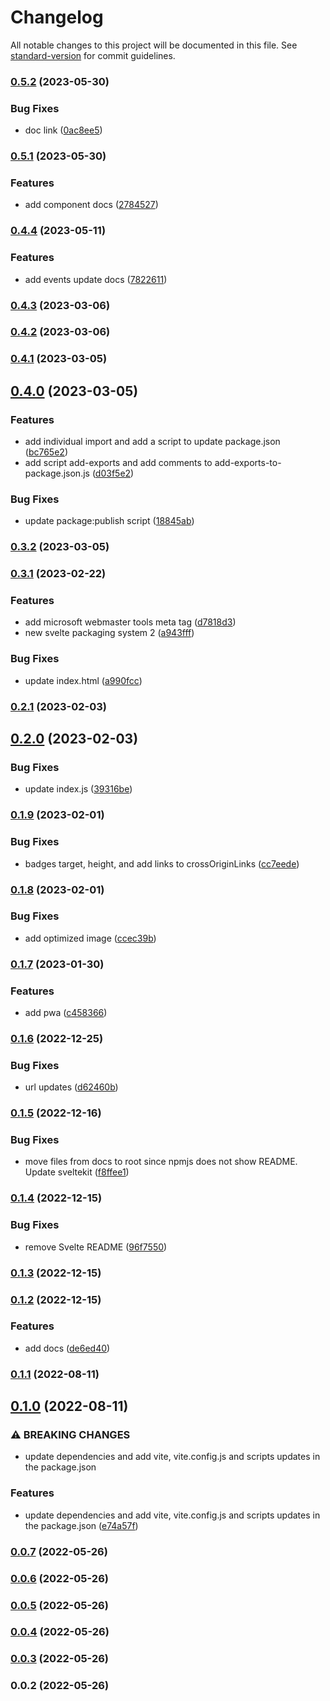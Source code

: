 # Changelog

All notable changes to this project will be documented in this file. See [standard-version](https://github.com/conventional-changelog/standard-version) for commit guidelines.

### [0.5.2](https://github.com/shinokada/svelte-flag-icons/compare/v0.5.1...v0.5.2) (2023-05-30)


### Bug Fixes

* doc link ([0ac8ee5](https://github.com/shinokada/svelte-flag-icons/commit/0ac8ee5f93198201e6d1e78ab75c195f5251b882))

### [0.5.1](https://github.com/shinokada/svelte-flag-icons/compare/v0.4.4...v0.5.1) (2023-05-30)

### Features

- add component docs ([2784527](https://github.com/shinokada/svelte-flag-icons/commit/278452778304fb63cd8431eea2d77f84b92d47c2))

### [0.4.4](https://github.com/shinokada/svelte-flag-icons/compare/v0.4.3...v0.4.4) (2023-05-11)

### Features

- add events update docs ([7822611](https://github.com/shinokada/svelte-flag-icons/commit/78226119af2f324fc7d2122bcd1fa6b0207f6b7f))

### [0.4.3](https://github.com/shinokada/svelte-flag-icons/compare/v0.4.2...v0.4.3) (2023-03-06)

### [0.4.2](https://github.com/shinokada/svelte-flag-icons/compare/v0.4.1...v0.4.2) (2023-03-06)

### [0.4.1](https://github.com/shinokada/svelte-flag-icons/compare/v0.4.0...v0.4.1) (2023-03-05)

## [0.4.0](https://github.com/shinokada/svelte-flag-icons/compare/v0.3.2...v0.4.0) (2023-03-05)

### Features

- add individual import and add a script to update package.json ([bc765e2](https://github.com/shinokada/svelte-flag-icons/commit/bc765e20a37668c31627cd64913dfc161fa656b9))
- add script add-exports and add comments to add-exports-to-package.json.js ([d03f5e2](https://github.com/shinokada/svelte-flag-icons/commit/d03f5e29d92e9544d169de609f0bb56f85636aa6))

### Bug Fixes

- update package:publish script ([18845ab](https://github.com/shinokada/svelte-flag-icons/commit/18845ab171409a6301f8bbace883a9ca7bd5a870))

### [0.3.2](https://github.com/shinokada/svelte-flag-icons/compare/v0.3.1...v0.3.2) (2023-03-05)

### [0.3.1](https://github.com/shinokada/svelte-flag-icons/compare/v0.2.1...v0.3.1) (2023-02-22)

### Features

- add microsoft webmaster tools meta tag ([d7818d3](https://github.com/shinokada/svelte-flag-icons/commit/d7818d3a1431bebac0ae69c8fb2e3fc5054b9454))
- new svelte packaging system 2 ([a943fff](https://github.com/shinokada/svelte-flag-icons/commit/a943fff3b80d8f0e0d86fb93820f70c3f1ca098f))

### Bug Fixes

- update index.html ([a990fcc](https://github.com/shinokada/svelte-flag-icons/commit/a990fcc87c9dca9aa901a51e556ce7810f7d8170))

### [0.2.1](https://github.com/shinokada/svelte-flag-icons/compare/v0.2.0...v0.2.1) (2023-02-03)

## [0.2.0](https://github.com/shinokada/svelte-flag-icons/compare/v0.1.9...v0.2.0) (2023-02-03)

### Bug Fixes

- update index.js ([39316be](https://github.com/shinokada/svelte-flag-icons/commit/39316be5139334c95bfdfce196f4ba15a957bf4e))

### [0.1.9](https://github.com/shinokada/svelte-flag-icons/compare/v0.1.8...v0.1.9) (2023-02-01)

### Bug Fixes

- badges target, height, and add links to crossOriginLinks ([cc7eede](https://github.com/shinokada/svelte-flag-icons/commit/cc7eedea51540f88c53208157355cfed7ca3244a))

### [0.1.8](https://github.com/shinokada/svelte-flag-icons/compare/v0.1.7...v0.1.8) (2023-02-01)

### Bug Fixes

- add optimized image ([ccec39b](https://github.com/shinokada/svelte-flag-icons/commit/ccec39b3acd36e8f3414c19a153778d3fc225c46))

### [0.1.7](https://github.com/shinokada/svelte-flag-icons/compare/v0.1.6...v0.1.7) (2023-01-30)

### Features

- add pwa ([c458366](https://github.com/shinokada/svelte-flag-icons/commit/c45836668cc281c47a2408c4dcbc9e3999b4cd91))

### [0.1.6](https://github.com/shinokada/svelte-flag-icons/compare/v0.1.5...v0.1.6) (2022-12-25)

### Bug Fixes

- url updates ([d62460b](https://github.com/shinokada/svelte-flag-icons/commit/d62460b55a7a58363dd451c78a1a3ed9afaac614))

### [0.1.5](https://github.com/shinokada/svelte-flag-icons/compare/v0.1.4...v0.1.5) (2022-12-16)

### Bug Fixes

- move files from docs to root since npmjs does not show README. Update sveltekit ([f8ffee1](https://github.com/shinokada/svelte-flag-icons/commit/f8ffee1780d9b5e5fc347cc320c46514412caf43))

### [0.1.4](https://github.com/shinokada/svelte-flag-icons/compare/v0.1.3...v0.1.4) (2022-12-15)

### Bug Fixes

- remove Svelte README ([96f7550](https://github.com/shinokada/svelte-flag-icons/commit/96f755059c2feba1faa889b9ddd184ccc135cba4))

### [0.1.3](https://github.com/shinokada/svelte-flag-icons/compare/v0.1.2...v0.1.3) (2022-12-15)

### [0.1.2](https://github.com/shinokada/svelte-flag-icons/compare/v0.1.1...v0.1.2) (2022-12-15)

### Features

- add docs ([de6ed40](https://github.com/shinokada/svelte-flag-icons/commit/de6ed403391e056d6d694a7f3227e66c17ab9ec3))

### [0.1.1](https://github.com/shinokada/svelte-flag-icons/compare/v0.1.0...v0.1.1) (2022-08-11)

## [0.1.0](https://github.com/shinokada/svelte-flag-icons/compare/v0.0.7...v0.1.0) (2022-08-11)

### ⚠ BREAKING CHANGES

- update dependencies and add vite, vite.config.js and scripts updates in the package.json

### Features

- update dependencies and add vite, vite.config.js and scripts updates in the package.json ([e74a57f](https://github.com/shinokada/svelte-flag-icons/commit/e74a57f70c809734bf19072b6a03318fab2f3ea6))

### [0.0.7](https://github.com/shinokada/svelte-flag-icons/compare/v0.0.6...v0.0.7) (2022-05-26)

### [0.0.6](https://github.com/shinokada/svelte-flag-icons/compare/v0.0.5...v0.0.6) (2022-05-26)

### [0.0.5](https://github.com/shinokada/svelte-flag-icons/compare/v0.0.4...v0.0.5) (2022-05-26)

### [0.0.4](https://github.com/shinokada/svelte-flag-icons/compare/v0.0.3...v0.0.4) (2022-05-26)

### [0.0.3](https://github.com/shinokada/svelte-flag-icons/compare/v0.0.2...v0.0.3) (2022-05-26)

### 0.0.2 (2022-05-26)
